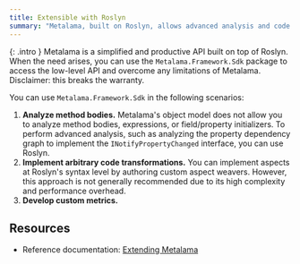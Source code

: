 ```yaml
---
title: Extensible with Roslyn
summary: "Metalama, built on Roslyn, allows advanced analysis and code transformations using the `Metalama.Framework.Sdk` package for enhanced functionality."
---
```


{: .intro }
Metalama is a simplified and productive API built on top of Roslyn. When the need arises, you can use the `Metalama.Framework.Sdk` package to access the low-level API and overcome any limitations of Metalama. Disclaimer: this breaks the warranty.

You can use `Metalama.Framework.Sdk` in the following scenarios:

1. **Analyze method bodies.** Metalama's object model does not allow you to analyze method bodies, expressions, or field/property initializers. To perform advanced analysis, such as analyzing the property dependency graph to implement the `INotifyPropertyChanged` interface, you can use Roslyn.
2. **Implement arbitrary code transformations.** You can implement aspects at Roslyn's syntax level by authoring custom aspect weavers. However, this approach is not generally recommended due to its high complexity and performance overhead.
3. **Develop custom metrics.**

## Resources

* Reference documentation: [Extending Metalama](https://doc.metalama.net/conceptual/sdk)


